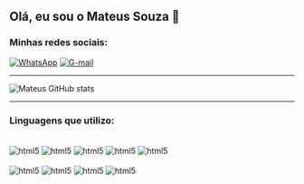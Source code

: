 ## Olá, eu sou o Mateus Souza 🤝

### Minhas redes sociais:
[![WhatsApp](https://img.shields.io/badge/WhatsApp-000000?style=for-the-badge&logo=whatsapp&logoColor=white)](https://wa.me/5511964649310)
[![G-mail](https://img.shields.io/badge/-Gmail-000000?style=for-the-badge&logo=gmail&logoColor=white)](mailto:souzamateus18@gmail.com)
<hr>

![Mateus GitHub stats](https://github-readme-stats.vercel.app/api?username=DevMateusDs&show_icons=true&theme=highcontrast)

<hr>

### Linguagens que utilizo:
<div style="display: inline_block"><br/>
    <img align="center" alt="html5" src="https://img.shields.io/badge/html5-%23E34F26.svg?style=for-the-badge&logo=html5&logoColor=white"/>
    <img align="center" alt="html5" src="https://img.shields.io/badge/css3-%231572B6.svg?style=for-the-badge&logo=css3&logoColor=white"/>
    <img align="center" alt="html5" src="https://img.shields.io/badge/javascript-%23323330.svg?style=for-the-badge&logo=javascript&logoColor=%23F7DF1E"/>
    <img align="center" alt="html5" src="https://img.shields.io/badge/react-%2320232a.svg?style=for-the-badge&logo=react&logoColor=%2361DAFB"/>
    <img align="center" alt="html5" src="https://img.shields.io/badge/react_native-%2320232a.svg?style=for-the-badge&logo=react&logoColor=%2361DAFB"/>
</div><br/>
<div>
    <img align="center" alt="html5" src="https://img.shields.io/badge/node.js-6DA55F?style=for-the-badge&logo=node.js&logoColor=white"/>
    <img align="center" alt="html5" src="https://img.shields.io/badge/python-3670A0?style=for-the-badge&logo=python&logoColor=ffdd54"/>
    <img align="center" alt="html5" src="https://img.shields.io/badge/java-%23ED8B00.svg?style=for-the-badge&logo=java&logoColor=white"/>
    <img align="center" alt="html5" src="https://img.shields.io/badge/Android%20Studio-3DDC84.svg?style=for-the-badge&logo=android-studio&logoColor=white"/>
</div>
